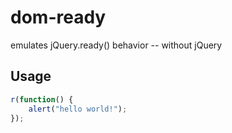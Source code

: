 dom-ready
=========

emulates jQuery.ready() behavior -- without jQuery

Usage
---------
```javascript
r(function() {
    alert("hello world!");
});
```